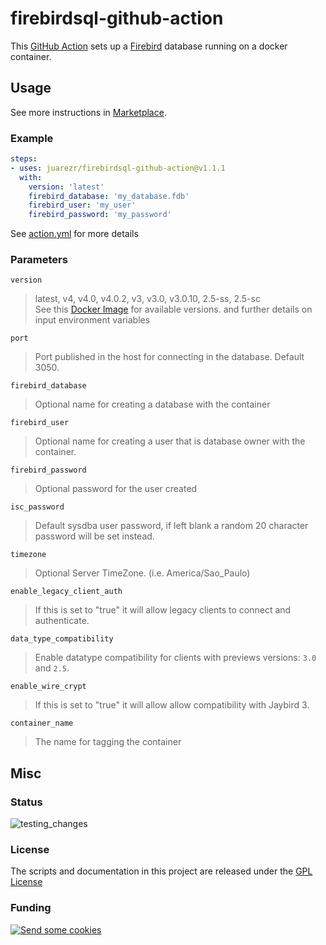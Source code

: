 # firebirdsql-github-action

This [GitHub Action](https://github.com/features/actions) sets up a [Firebird](https://www.firebirdsql.org) database running on a docker container.

## Usage

See more instructions in [Marketplace](https://github.com/marketplace/actions/setup-firebirdsql).

### Example

```yaml
steps:
- uses: juarezr/firebirdsql-github-action@v1.1.1
  with:
    version: 'latest'
    firebird_database: 'my_database.fdb'
    firebird_user: 'my_user'
    firebird_password: 'my_password'
```

See [action.yml](action.yml) for more details

### Parameters

`version`
> latest, v4, v4.0, v4.0.2, v3, v3.0, v3.0.10, 2.5-ss, 2.5-sc<br/>
> See this [Docker Image](https://hub.docker.com/r/jacobalberty/firebird) for available versions.
  and further details on input environment variables

`port`
> Port published in the host for connecting in the database. Default 3050.

`firebird_database`
> Optional name for creating a database with the container

`firebird_user`
> Optional name for creating a user that is database owner with the container.

`firebird_password`
> Optional password for the user created

`isc_password`
> Default sysdba user password, if left blank a random 20 character password will be set instead.

`timezone`
> Optional Server TimeZone. (i.e. America/Sao_Paulo)

`enable_legacy_client_auth`
> If this is set to "true" it will allow legacy clients to connect and authenticate.

`data_type_compatibility`
> Enable datatype compatibility for clients with previews versions: `3.0` and `2.5`.

`enable_wire_crypt`
> If this is set to "true" it will allow allow compatibility with Jaybird 3.

`container_name`
> The name for tagging the container

## Misc

### Status

![testing_changes](https://github.com/juarezr/firebirdsql-github-action/workflows/testing_changes/badge.svg)

### License

The scripts and documentation in this project are released under the [GPL License](LICENSE)

### Funding

[<img alt="Send some cookies" src="http://img.shields.io/liberapay/receives/juarezr.svg?label=Send%20some%20cookies&logo=liberapay">](https://liberapay.com/juarezr/donate)

